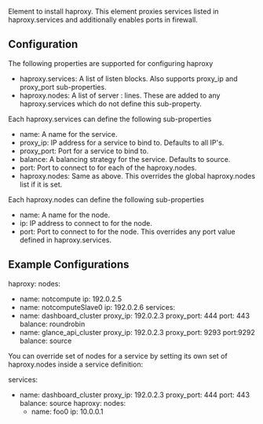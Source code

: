 Element to install haproxy. This element proxies services listed in
haproxy.services and additionally enables ports in firewall.

Configuration
-------------

The following properties are supported for configuring haproxy

* haproxy.services: A list of listen <name> blocks. Also supports proxy_ip and
  proxy_port sub-properties.
* haproxy.nodes: A list of server <name> <ip>:<port> lines. These are added to
  any haproxy.services which do not define this sub-property.

Each haproxy.services can define the following sub-properties

* name: A name for the service.
* proxy_ip: IP address for a service to bind to. Defaults to all IP's.
* proxy_port: Port for a service to bind to.
* balance: A balancing strategy for the service. Defaults to source.
* port: Port to connect to for each of the haproxy.nodes.
* haproxy.nodes: Same as above. This overrides the global haproxy.nodes list if
  it is set.

Each haproxy.nodes can define the following sub-properties

* name: A name for the node.
* ip: IP address to connect to for the node.
* port: Port to connect to for the node. This overrides any port value defined
  in haproxy.services.

Example Configurations
----------------------

haproxy:
  nodes:
  - name: notcompute
    ip: 192.0.2.5
  - name: notcomputeSlave0
    ip: 192.0.2.6
  services:
  - name: dashboard_cluster
    proxy_ip: 192.0.2.3
    proxy_port: 444
    port: 443
    balance: roundrobin
  - name: glance_api_cluster
    proxy_ip: 192.0.2.3
    proxy_port: 9293
    port:9292
    balance: source

You can override set of nodes for a service by setting its own set of
haproxy.nodes inside a service definition:

  services:
  - name: dashboard_cluster
    proxy_ip: 192.0.2.3
    proxy_port: 444
    port: 443
    balance: source
    haproxy:
      nodes:
      - name: foo0
        ip: 10.0.0.1
